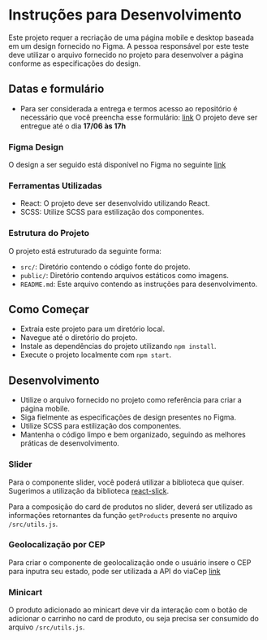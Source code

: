 # Instruções para Desenvolvimento

Este projeto requer a recriação de uma página mobile e desktop baseada em um design fornecido no Figma. A pessoa responsável por este teste deve utilizar o arquivo fornecido no projeto para desenvolver a página conforme as especificações do design.

## Datas e formulário

* Para ser considerada a entrega e termos acesso ao repositório é necessário que você preencha esse formulário: [link](https://forms.gle/TFZ7ks1TJxD5ksZi8)
O projeto deve ser entregue até o dia **17/06 às 17h**


### Figma Design
O design a ser seguido está disponível no Figma no seguinte [link](https://www.figma.com/design/EjPsqBt4o5yktKvks0f072/[Wecode]-Vaga-Desenvolvedor-J%C3%BAnior?node-id=3006-1347&t=0G4hjFDhmnEiECiD-0)


### Ferramentas Utilizadas

* React: O projeto deve ser desenvolvido utilizando React.
* SCSS: Utilize SCSS para estilização dos componentes.

### Estrutura do Projeto

O projeto está estruturado da seguinte forma:

* `src/`: Diretório contendo o código fonte do projeto.
* `public/`: Diretório contendo arquivos estáticos como imagens. 
* `README.md`: Este arquivo contendo as instruções para desenvolvimento.

## Como Começar

* Extraia este projeto para um diretório local.
* Navegue até o diretório do projeto.
* Instale as dependências do projeto utilizando `npm install`.
* Execute o projeto localmente com `npm start`.

## Desenvolvimento
* Utilize o arquivo fornecido no projeto como referência para criar a página mobile.
* Siga fielmente as especificações de design presentes no Figma.
* Utilize SCSS para estilização dos componentes.
* Mantenha o código limpo e bem organizado, seguindo as melhores práticas de desenvolvimento.

### Slider

Para o componente slider, você poderá utilizar a biblioteca que quiser. Sugerimos a utilização da biblioteca [react-slick](https://react-slick.neostack.com/).

Para a composição do card de produtos no slider, deverá ser utilizado as informações retornantes da função `getProducts` presente no arquivo `/src/utils.js`.

### Geolocalização por CEP

Para criar o componente de geolocalização onde o usuário insere o CEP para inputra seu estado, pode ser utilizada a API do viaCep [link](https://documenter.getpostman.com/view/8961871/SVn3svAh)

### Minicart

O produto adicionado ao minicart deve vir da interação com o botão de adicionar o carrinho no card de produto, ou seja precisa ser consumido do arquivo `/src/utils.js`.

